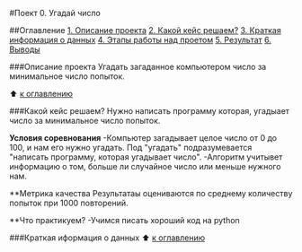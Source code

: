 #Поект 0. Угадай число

##Оглавление
[1. Описание проекта](https://github.com/shimorinkatort/IDE/tree/main/project_0/readme.md#Описание-проекта)
[2. Какой кейс решаем?](https://github.com/shimorinkatort/IDE/tree/main/project_0/readme.md#Какой-кейс-решаем) 
[3. Краткая информация о данных](https://github.com/shimorinkatort/IDE/tree/main/project_0/readme.md#Краткая-информация-о-данных)
[4. Этапы работы над проетом](https://github.com/shimorinkatort/IDE/tree/main/project_0/readme.md#Этапы-работы-над-проектом)
[5. Результат](https://github.com/shimorinkatort/IDE/tree/main/project_0/readme.md#Результат)
[6. Выводы](https://github.com/shimorinkatort/IDE/tree/main/project_0/readme.md#Выводы)

###Описание проекта
Угадать загаданное компьютером число за минимальное число попыток.

:arrow_up: [к оглавлению](https://github.com/shimorinkatort/IDE/tree/main/project_0/readme.md#Оглавление)

###Какой кейс решаем?
Нужно написать программу которая, угадыает число за минимальное число попыток.

**Условия соревнования**
-Компьютер загадывает целое число от 0 до 100, и нам его нужно угадать. Под "угадать" подразумевается "написать программу, которая угадывает число".
-Алгоритм учитывет информацию о том, больше ли случайное число или меньше нужного нам.

**Метрика качества
Результатаы оцениваются по среднему количеству попыток при 1000 повторений.

**Что практикуем?
-Учимся писать хороший код на python

###Краткая иформация о данных
:arrow_up: [к оглавлению](https://github.com/shimorinkatort/IDE/tree/main/project_0/readme.md#Оглавление)